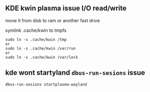## KDE kwin plasma issue I/O read/write
move it from disk to ram or another fast drive

symlink .cache/kwin to tmpfs
```
sudo ln -s .cache/kwin /tmp
or
sudo ln -s .cache/kwin /var/run
or
sudo ln -s .cache/kwin /var/lock
```

## kde wont startyland ``dbus-run-sesions`` issue
```
dbus-run-sesions startplasma-wayland
```

